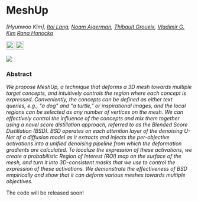 # MeshUp

*[Hyunwoo Kim], [Itai Lang](https://itailang.github.io/), [Noam Aigerman](https://noamaig.github.io/), [Thibault Groueix](https://imagine.enpc.fr/~groueixt/), [Vladimir G. Kim](http://www.vovakim.com/) [Rana Hanocka](https://people.cs.uchicago.edu/~ranahanocka/)*

<a href="https://threedle.github.io/MeshUp/"><img src="https://img.shields.io/website?down_color=lightgrey&down_message=offline&label=Project%20Page&up_color=lightgreen&up_message=online&url=https%3A//threedle.github.io/MeshUp" height=22></a>
<a href="https://arxiv.org/abs/2408.14899"><img src="https://img.shields.io/badge/arXiv-MeshUp-b31b1b.svg" height=22></a>

![](https://github.com/threedle/3d-paintbrush/raw/docs/data/concatenated_video.gif)

### Abstract
*We propose MeshUp, a technique that deforms a 3D mesh towards multiple target
concepts, and intuitively controls the region where each concept is expressed.
Conveniently, the concepts can be defined as either text queries, e.g., "a dog"
and "a turtle," or inspirational images, and the local regions can be selected
as any number of vertices on the mesh. We can effectively control the influence
of the concepts and mix them together using a novel score distillation
approach, referred to as the Blended Score Distillation (BSD). BSD operates on
each attention layer of the denoising U-Net of a diffusion model as it extracts
and injects the per-objective activations into a unified denoising pipeline
from which the deformation gradients are calculated. To localize the expression
of these activations, we create a probabilistic Region of Interest (ROI) map on
the surface of the mesh, and turn it into 3D-consistent masks that we use to
control the expression of these activations. We demonstrate the effectiveness
of BSD empirically and show that it can deform various meshes towards multiple
objectives.*

The code will be released soon!
